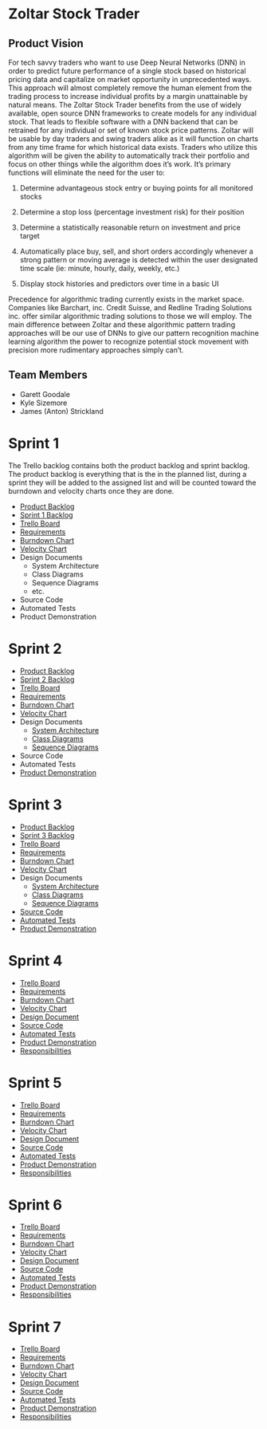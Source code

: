 # Zoltar Stock Trader
## Product Vision

For tech savvy traders who want to use Deep Neural Networks (DNN) in order to predict future performance of a single stock based on historical pricing data and capitalize on market opportunity in unprecedented ways. This approach will almost completely remove the human element from the trading process to increase individual profits by a margin unattainable by natural means. The Zoltar Stock Trader benefits from the use of widely available, open source DNN frameworks to create models for any individual stock. That leads to flexible software with a DNN backend that can be retrained for any individual or set of known stock price patterns. Zoltar will be usable by day traders and swing traders alike as it will function on charts from any time frame for which historical data exists. Traders who utilize this algorithm will be given the ability to automatically track their portfolio and focus on other things while the algorithm does it’s work. It’s primary functions will eliminate the need for the user to:

 1. Determine advantageous stock entry or buying points for all monitored stocks

 2. Determine a stop loss (percentage investment risk) for their position

 3. Determine a statistically reasonable return on investment and price target

 4. Automatically place buy, sell, and short orders accordingly whenever a strong pattern or moving average is detected within the user designated time scale (ie: minute, hourly, daily, weekly, etc.)

 5. Display stock histories and predictors over time in a basic UI

Precedence for algorithmic trading currently exists in the market space. Companies like Barchart, inc. Credit Suisse, and Redline Trading Solutions inc. offer similar algorithmic trading solutions to those we will employ. The main difference between Zoltar and these algorithmic pattern trading approaches will be our use of DNNs to give our pattern recognition machine learning algorithm the power to recognize potential stock movement with precision more rudimentary approaches simply can’t.

## Team Members
- Garett Goodale
- Kyle Sizemore
- James (Anton) Strickland

# Sprint 1
The Trello backlog contains both the product backlog and sprint backlog. The product backlog is everything that is the in the planned list, during a sprint they will be added to the assigned list and will be counted toward the burndown and velocity charts once they are done.

- [Product Backlog](https://docs.google.com/spreadsheets/d/1nw4fwDOzFGRjPEZIJ7s-dB3gCKHb7-9gry78R4bKXR8/edit?usp=sharing)
- [Sprint 1 Backlog](https://docs.google.com/spreadsheets/d/1nw4fwDOzFGRjPEZIJ7s-dB3gCKHb7-9gry78R4bKXR8/edit#gid=1490684482)
- [Trello Board](https://trello.com/b/R5ba69Q2/backlog)
- [Requirements](https://docs.google.com/spreadsheets/d/1nw4fwDOzFGRjPEZIJ7s-dB3gCKHb7-9gry78R4bKXR8/edit#gid=1618298820)
- [Burndown Chart](https://docs.google.com/spreadsheets/d/1xkXSTrB2lRDD2SgPfEjb85qfRmd5L4jz71VnwdBxHb0/edit?usp=sharing)
- [Velocity Chart](https://docs.google.com/spreadsheets/d/1TEj-LAV9QyJCdmxjmW1_LJOCGpGU6-L8Xn1yxAgKH0k/edit?usp=sharing)
- Design Documents
  - System Architecture
  - Class Diagrams
  - Sequence Diagrams
  - etc.
- Source Code
- Automated Tests
- Product Demonstration

# Sprint 2
- [Product Backlog](https://docs.google.com/spreadsheets/d/1nw4fwDOzFGRjPEZIJ7s-dB3gCKHb7-9gry78R4bKXR8/edit?usp=sharing)
- [Sprint 2 Backlog](https://docs.google.com/spreadsheets/d/1nw4fwDOzFGRjPEZIJ7s-dB3gCKHb7-9gry78R4bKXR8/edit?usp=sharing)
- [Trello Board](https://trello.com/b/R5ba69Q2/backlog)
- [Requirements](https://docs.google.com/spreadsheets/d/1nw4fwDOzFGRjPEZIJ7s-dB3gCKHb7-9gry78R4bKXR8/edit#gid=1618298820)
- [Burndown Chart](https://docs.google.com/spreadsheets/d/1xkXSTrB2lRDD2SgPfEjb85qfRmd5L4jz71VnwdBxHb0/edit?usp=sharing)
- [Velocity Chart](https://docs.google.com/spreadsheets/d/1TEj-LAV9QyJCdmxjmW1_LJOCGpGU6-L8Xn1yxAgKH0k/edit?usp=sharing)
- Design Documents
    - [System Architecture](https://github.com/gmgoodale/Team19-Zoltar-Stock-Trader/blob/master/Artifacts/Architecture.md)
    - [Class Diagrams](https://github.com/gmgoodale/Team19-Zoltar-Stock-Trader/blob/master/Artifacts/ClassDiagrams.md)
    - [Sequence Diagrams](https://github.com/gmgoodale/Team19-Zoltar-Stock-Trader/blob/master/Artifacts/SequenceDiagrams.md)
- Source Code
- Automated Tests
- [Product Demonstration](https://www.youtube.com/watch?v=5T3zfyyQa_Q)

# Sprint 3
- [Product Backlog](https://docs.google.com/spreadsheets/d/1nw4fwDOzFGRjPEZIJ7s-dB3gCKHb7-9gry78R4bKXR8/edit?usp=sharing)
- [Sprint 3 Backlog](https://docs.google.com/spreadsheets/d/1nw4fwDOzFGRjPEZIJ7s-dB3gCKHb7-9gry78R4bKXR8/edit#gid=1367225109g)
- [Trello Board](https://trello.com/b/R5ba69Q2/backlog)
- [Requirements](https://docs.google.com/spreadsheets/d/1nw4fwDOzFGRjPEZIJ7s-dB3gCKHb7-9gry78R4bKXR8/edit#gid=1618298820)
- [Burndown Chart](https://docs.google.com/spreadsheets/d/1xkXSTrB2lRDD2SgPfEjb85qfRmd5L4jz71VnwdBxHb0/edit?usp=sharing)
- [Velocity Chart](https://docs.google.com/spreadsheets/d/1TEj-LAV9QyJCdmxjmW1_LJOCGpGU6-L8Xn1yxAgKH0k/edit?usp=sharing)
- Design Documents
    - [System Architecture](https://github.com/gmgoodale/Team19-Zoltar-Stock-Trader/blob/master/Artifacts/Architecture.md)
    - [Class Diagrams](https://github.com/gmgoodale/Team19-Zoltar-Stock-Trader/blob/master/Artifacts/ClassDiagrams.md)
    - [Sequence Diagrams](https://github.com/gmgoodale/Team19-Zoltar-Stock-Trader/blob/master/Artifacts/SequenceDiagrams.md)
- [Source Code](https://github.com/gmgoodale/Team19-Zoltar-Stock-Trader/blob/master/Project)
- [Automated Tests](https://github.com/gmgoodale/Team19-Zoltar-Stock-Trader/blob/master/Project)
- [Product Demonstration](https://www.youtube.com/watch?v=5T3zfyyQa_Q)

# Sprint 4
- [Trello Board](https://trello.com/b/R5ba69Q2/backlog)
- [Requirements](https://docs.google.com/spreadsheets/d/1nw4fwDOzFGRjPEZIJ7s-dB3gCKHb7-9gry78R4bKXR8/edit#gid=1618298820)
- [Burndown Chart](https://docs.google.com/spreadsheets/d/1xkXSTrB2lRDD2SgPfEjb85qfRmd5L4jz71VnwdBxHb0/edit?usp=sharing)
- [Velocity Chart](https://docs.google.com/spreadsheets/d/1TEj-LAV9QyJCdmxjmW1_LJOCGpGU6-L8Xn1yxAgKH0k/edit?usp=sharing)
- [Design Document](https://github.com/gmgoodale/Team19-Zoltar-Stock-Trader/blob/master/Artifacts/Architecture.md)
- [Source Code](https://github.com/gmgoodale/Team19-Zoltar-Stock-Trader/blob/master/Project)
- [Automated Tests](https://github.com/gmgoodale/Team19-Zoltar-Stock-Trader/blob/master/Project/Unit_Tests)
- [Product Demonstration](https://youtu.be/YRjpdRhIMaw)
- [Responsibilities](https://github.com/gmgoodale/Team19-Zoltar-Stock-Trader/blob/master/Artifacts/Responsibilities.md)

# Sprint 5
- [Trello Board](https://trello.com/b/R5ba69Q2/backlog)
- [Requirements](https://docs.google.com/spreadsheets/d/1nw4fwDOzFGRjPEZIJ7s-dB3gCKHb7-9gry78R4bKXR8/edit#gid=1618298820)
- [Burndown Chart](https://docs.google.com/spreadsheets/d/1xkXSTrB2lRDD2SgPfEjb85qfRmd5L4jz71VnwdBxHb0/edit?usp=sharing)
- [Velocity Chart](https://docs.google.com/spreadsheets/d/1TEj-LAV9QyJCdmxjmW1_LJOCGpGU6-L8Xn1yxAgKH0k/edit?usp=sharing)
- [Design Document](https://github.com/gmgoodale/Team19-Zoltar-Stock-Trader/blob/master/Artifacts/Architecture.md)
- [Source Code](https://github.com/gmgoodale/Team19-Zoltar-Stock-Trader/blob/master/Project)
- [Automated Tests](https://github.com/gmgoodale/Team19-Zoltar-Stock-Trader/blob/master/Project/Unit_Tests)
- [Product Demonstration]()
- [Responsibilities](https://github.com/gmgoodale/Team19-Zoltar-Stock-Trader/blob/master/Artifacts/Responsibilities.md)

# Sprint 6
- [Trello Board](https://trello.com/b/R5ba69Q2/backlog)
- [Requirements](https://docs.google.com/spreadsheets/d/1nw4fwDOzFGRjPEZIJ7s-dB3gCKHb7-9gry78R4bKXR8/edit#gid=1618298820)
- [Burndown Chart](https://docs.google.com/spreadsheets/d/1xkXSTrB2lRDD2SgPfEjb85qfRmd5L4jz71VnwdBxHb0/edit?usp=sharing)
- [Velocity Chart](https://docs.google.com/spreadsheets/d/1TEj-LAV9QyJCdmxjmW1_LJOCGpGU6-L8Xn1yxAgKH0k/edit?usp=sharing)
- [Design Document](https://github.com/gmgoodale/Team19-Zoltar-Stock-Trader/blob/master/Artifacts/Architecture.md)
- [Source Code](https://github.com/gmgoodale/Team19-Zoltar-Stock-Trader/blob/master/Project)
- [Automated Tests](https://github.com/gmgoodale/Team19-Zoltar-Stock-Trader/blob/master/Project/Unit_Tests)
- [Product Demonstration](https://youtu.be/aXlIJ-mEqHY)
- [Responsibilities](https://github.com/gmgoodale/Team19-Zoltar-Stock-Trader/blob/master/Artifacts/Responsibilities.md)

# Sprint 7
- [Trello Board](https://trello.com/b/R5ba69Q2/backlog)
- [Requirements](https://docs.google.com/spreadsheets/d/1nw4fwDOzFGRjPEZIJ7s-dB3gCKHb7-9gry78R4bKXR8/edit#gid=1618298820)
- [Burndown Chart](https://docs.google.com/spreadsheets/d/1xkXSTrB2lRDD2SgPfEjb85qfRmd5L4jz71VnwdBxHb0/edit?usp=sharing)
- [Velocity Chart](https://docs.google.com/spreadsheets/d/1TEj-LAV9QyJCdmxjmW1_LJOCGpGU6-L8Xn1yxAgKH0k/edit?usp=sharing)
- [Design Document](https://github.com/gmgoodale/Team19-Zoltar-Stock-Trader/blob/master/Artifacts/Architecture.md)
- [Source Code](https://github.com/gmgoodale/Team19-Zoltar-Stock-Trader/blob/master/Project)
- [Automated Tests](https://github.com/gmgoodale/Team19-Zoltar-Stock-Trader/blob/master/Project/Unit_Tests)
- [Product Demonstration](https://youtu.be/aXlIJ-mEqHY)
- [Responsibilities](https://github.com/gmgoodale/Team19-Zoltar-Stock-Trader/blob/master/Artifacts/Responsibilities.md)
